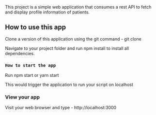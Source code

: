 This project is a simple web application that consumes a rest API to fetch and display profile information of patients.

## How to use this app

Clone a version of this application using the git command - git clone

Navigate to your project folder and run npm install to install all dependencies.


### `How to start the app`
Run npm start or yarn start

This would trigger the application to run your script on localhost

### View your app
Visit your web browser and type - http://localhost:3000

